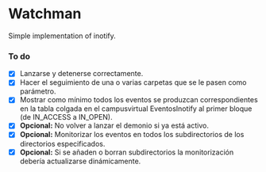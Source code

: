 # Watchman

Simple implementation of inotify.

### To do

- [x] Lanzarse y detenerse correctamente.
- [x] Hacer el seguimiento de una o varias carpetas que se le pasen como parámetro.
- [x] Mostrar como mínimo todos los eventos se produzcan correspondientes en la tabla colgada en el campusvirtual EventosInotify al primer bloque (de IN_ACCESS a IN_OPEN).
- [x] **Opcional:** No volver a lanzar el demonio si ya está activo.
- [x] **Opcional:** Monitorizar los eventos en todos los subdirectorios de los directorios especificados.
- [x] **Opcional:** Si se añaden o borran subdirectorios la monitorización debería actualizarse dinámicamente.
